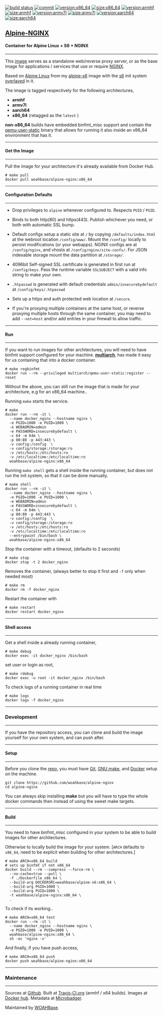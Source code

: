 [![build status][251]][232] [![commit][255]][231] [![version:x86_64][256]][235] [![size:x86_64][257]][235] [![version:armhf][258]][236] [![size:armhf][259]][236] [![version:armv7l][260]][237] [![size:armv7l][261]][237] [![version:aarch64][262]][238] [![size:aarch64][263]][238]

## [Alpine-NGINX][234]
#### Container for Alpine Linux + S6 + NGINX
---

This [image][233] serves as a standalone web/reverse proxy server,
or as the base image for applications / services that use or
require [NGINX][135].

Based on [Alpine Linux][131] from my [alpine-s6][132] image with
the [s6][133] init system [overlayed][134] in it.

The image is tagged respectively for the following architectures,
* **armhf**
* **armv7l**
* **aarch64**
* **x86_64** (retagged as the `latest` )

**non-x86_64** builds have embedded binfmt_misc support and contain the
[qemu-user-static][105] binary that allows for running it also inside
an x86_64 environment that has it.

---
#### Get the Image
---

Pull the image for your architecture it's already available from
Docker Hub.

```
# make pull
docker pull woahbase/alpine-nginx:x86_64
```

---
#### Configuration Defaults
---

* Drop privileges to `alpine` whenever configured to. Respects
  `PUID` / `PGID`.

* Binds to both http(80) and https(443). Publish whichever you
  need, or both with automatic SSL bump.

* Default configs setup a static site at `/` by copying
  `/defaults/index.html` at the webroot location `/config/www/`.
  Mount the `/config/` locally to persist modifications (or your
  webapps). NGINX configs are at `/config/nginx`, and vhosts at
  `/config/nginx/site-confs/`. For JSON indexable storage mount
  the data partition at `/storage/`.

* 4096bit Self-signed SSL certificate is generated in first run at
  `/config/keys`. Pass the runtime variable `SSLSUBJECT` with
  a valid info string to make your own.

* `.htpasswd` is generated with default credentials
  `admin/insecurebydefault` at `/config/keys/.htpasswd`

* Sets up a https and auth protected web location at `/secure`.

* If you're proxying multiple containers at the same host, or
  reverse proxying multiple hosts through the same container, you
  may need to add `--net=host` and/or add entries in your firewall
  to allow traffic.

---
#### Run
---

If you want to run images for other architectures, you will need
to have binfmt support configured for your machine. [**multiarch**][104],
has made it easy for us containing that into a docker container.

```
# make regbinfmt
docker run --rm --privileged multiarch/qemu-user-static:register --reset
```

Without the above, you can still run the image that is made for your
architecture, e.g for an x86_64 machine..

Running `make` starts the service.

```
# make
docker run --rm -it \
  --name docker_nginx --hostname nginx \
  -e PGID=1000 -e PUID=1000 \
  -e WEBADMIN=admin
  -e PASSWORD=insecurebydefault \
  -c 64 -m 64m \
  -p 80:80 -p 443:443 \
  -v config:/config  \
  -v config/storage:/storage:ro
  -v /etc/hosts:/etc/hosts:ro
  -v /etc/localtime:/etc/localtime:ro
  woahbase/alpine-nginx:x86_64
```

Running `make shell` gets a shell inside the running container,
but does not run the init system, so that it can be done manually.

```
# make shell
docker run --rm -it \
  --name docker_nginx --hostname nginx \
  -e PGID=1000 -e PUID=1000 \
  -e WEBADMIN=admin
  -e PASSWORD=insecurebydefault \
  -c 64 -m 64m \
  -p 80:80 -p 443:443 \
  -v config:/config  \
  -v config/storage:/storage:ro
  -v /etc/hosts:/etc/hosts:ro
  -v /etc/localtime:/etc/localtime:ro
  --entrypoint /bin/bash \
  woahbase/alpine-nginx:x86_64
```

Stop the container with a timeout, (defaults to 2 seconds)

```
# make stop
docker stop -t 2 docker_nginx
```

Removes the container, (always better to stop it first and `-f`
only when needed most)

```
# make rm
docker rm -f docker_nginx
```

Restart the container with

```
# make restart
docker restart docker_nginx
```

---
#### Shell access
---

Get a shell inside a already running container,

```
# make debug
docker exec -it docker_nginx /bin/bash
```

set user or login as root,

```
# make rdebug
docker exec -u root -it docker_nginx /bin/bash
```

To check logs of a running container in real time

```
# make logs
docker logs -f docker_nginx
```

---
### Development
---

If you have the repository access, you can clone and
build the image yourself for your own system, and can push after.

---
#### Setup
---

Before you clone the [repo][231], you must have [Git][101], [GNU make][102],
and [Docker][103] setup on the machine.

```
git clone https://github.com/woahbase/alpine-nginx
cd alpine-nginx
```
You can always skip installing **make** but you will have to
type the whole docker commands then instead of using the sweet
make targets.

---
#### Build
---

You need to have binfmt_misc configured in your system to be able
to build images for other architectures.

Otherwise to locally build the image for your system.
[`ARCH` defaults to `x86_64`, need to be explicit when building
for other architectures.]

```
# make ARCH=x86_64 build
# sets up binfmt if not x86_64
docker build --rm --compress --force-rm \
  --no-cache=true --pull \
  -f ./Dockerfile_x86_64 \
  --build-arg DOCKERSRC=woahbase/alpine-s6:x86_64 \
  --build-arg PGID=1000 \
  --build-arg PUID=1000 \
  -t woahbase/alpine-nginx:x86_64 \
  .
```

To check if its working..

```
# make ARCH=x86_64 test
docker run --rm -it \
  --name docker_nginx --hostname nginx \
  -e PGID=1000 -e PUID=1000 \
  woahbase/alpine-nginx:x86_64 \
  sh -ec 'nginx -v'
```

And finally, if you have push access,

```
# make ARCH=x86_64 push
docker push woahbase/alpine-nginx:x86_64
```

---
### Maintenance
---

Sources at [Github][106]. Built at [Travis-CI.org][107] (armhf / x64 builds). Images at [Docker hub][108]. Metadata at [Microbadger][109].

Maintained by [WOAHBase][204].

[101]: https://git-scm.com
[102]: https://www.gnu.org/software/make/
[103]: https://www.docker.com
[104]: https://hub.docker.com/r/multiarch/qemu-user-static/
[105]: https://github.com/multiarch/qemu-user-static/releases/
[106]: https://github.com/
[107]: https://travis-ci.org/
[108]: https://hub.docker.com/
[109]: https://microbadger.com/

[131]: https://alpinelinux.org/
[132]: https://hub.docker.com/r/woahbase/alpine-s6
[133]: https://skarnet.org/software/s6/
[134]: https://github.com/just-containers/s6-overlay
[135]: https://nginx.org

[201]: https://github.com/woahbase
[202]: https://travis-ci.org/woahbase/
[203]: https://hub.docker.com/u/woahbase
[204]: https://woahbase.online/

[231]: https://github.com/woahbase/alpine-nginx
[232]: https://travis-ci.org/woahbase/alpine-nginx
[233]: https://hub.docker.com/r/woahbase/alpine-nginx
[234]: https://woahbase.online/#/images/alpine-nginx
[235]: https://microbadger.com/images/woahbase/alpine-nginx:x86_64
[236]: https://microbadger.com/images/woahbase/alpine-nginx:armhf
[237]: https://microbadger.com/images/woahbase/alpine-nginx:armv7l
[238]: https://microbadger.com/images/woahbase/alpine-nginx:aarch64

[251]: https://travis-ci.org/woahbase/alpine-nginx.svg?branch=master

[255]: https://images.microbadger.com/badges/commit/woahbase/alpine-nginx.svg

[256]: https://images.microbadger.com/badges/version/woahbase/alpine-nginx:x86_64.svg
[257]: https://images.microbadger.com/badges/image/woahbase/alpine-nginx:x86_64.svg

[258]: https://images.microbadger.com/badges/version/woahbase/alpine-nginx:armhf.svg
[259]: https://images.microbadger.com/badges/image/woahbase/alpine-nginx:armhf.svg

[260]: https://images.microbadger.com/badges/version/woahbase/alpine-nginx:armv7l.svg
[261]: https://images.microbadger.com/badges/image/woahbase/alpine-nginx:armv7l.svg

[262]: https://images.microbadger.com/badges/version/woahbase/alpine-nginx:aarch64.svg
[263]: https://images.microbadger.com/badges/image/woahbase/alpine-nginx:aarch64.svg
